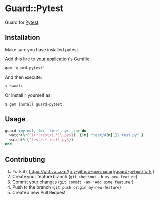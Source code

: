 # Guard::Pytest

Guard for [Pytest](http://pytest.org/latest/).

## Installation

Make sure you have installed pytest.

Add this line to your application's Gemfile:

    gem 'guard-pytest'

And then execute:

    $ bundle

Or install it yourself as:

    $ gem install guard-pytest

## Usage

```ruby
guard :pytest, tb: 'line', q: true do
  watch(%r{^((?!test/).*)\.py$})  {|m| "test/#{m[1]}_test.py" }
  watch(%r{^test/.*_test\.py$})
end
```

## Contributing

1. Fork it ( https://github.com/[my-github-username]/guard-pytest/fork )
2. Create your feature branch (`git checkout -b my-new-feature`)
3. Commit your changes (`git commit -am 'Add some feature'`)
4. Push to the branch (`git push origin my-new-feature`)
5. Create a new Pull Request
